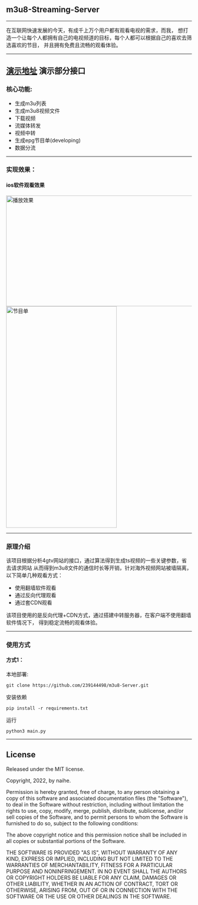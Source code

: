 ## m3u8-Streaming-Server
-------------
在互联网快速发展的今天，有成千上万个用户都有观看电视的需求，而我，
想打造一个让每个人都拥有自己的电视频道的目标，每个人都可以根据自己的喜欢去筛选喜欢的节目，
并且拥有免费且流畅的观看体验。

---
**[演示地址](https://vs.naihe.repl.co/channel.m3u8) 演示部分接口**
---

### 核心功能:  
- 生成m3u列表
- 生成m3u8视频文件
- 下载视频
- 流媒体转发
- 视频中转
- 生成epg节目单(developing)
- 数据分流


---

### 实现效果：
#### ios软件观看效果

<img height="300" src="https://github.com/239144498/m3u8-Streaming-Server/blob/gh-pages/image/a1.png?raw=true" title="播放效果" width="600"/>

<img height="600" src="https://github.com/239144498/m3u8-Streaming-Server/blob/gh-pages/image/a2.jpg?raw=true" title="节目单" width="300"/>

---

### 原理介绍
该项目根据分析4gtv网站的接口，通过算法得到生成ts视频的一些关键参数，省去请求网站
从而得到m3u8文件的通信时长等开销，针对海外视频网站被墙隔离，以下简单几种观看方式：
- 使用翻墙软件观看
- 通过反向代理观看
- 通过套CDN观看

该项目使用的是反向代理+CDN方式，通过搭建中转服务器，在客户端不使用翻墙软件情况下，
得到稳定流畅的观看体验。

---

### 使用方式
#### 方式1：
本地部署:  
``` code
git clone https://github.com/239144498/m3u8-Server.git
```
安装依赖
``` code
pip install -r requirements.txt
```
运行
``` code
python3 main.py
```

---

## License
Released under the MIT license.

Copyright, 2022, by naihe.

Permission is hereby granted, free of charge, to any person obtaining a copy of this software and associated documentation files (the "Software"), to deal in the Software without restriction, including without limitation the rights to use, copy, modify, merge, publish, distribute, sublicense, and/or sell copies of the Software, and to permit persons to whom the Software is furnished to do so, subject to the following conditions:

The above copyright notice and this permission notice shall be included in all copies or substantial portions of the Software.

THE SOFTWARE IS PROVIDED "AS IS", WITHOUT WARRANTY OF ANY KIND, EXPRESS OR IMPLIED, INCLUDING BUT NOT LIMITED TO THE WARRANTIES OF MERCHANTABILITY, FITNESS FOR A PARTICULAR PURPOSE AND NONINFRINGEMENT. IN NO EVENT SHALL THE AUTHORS OR COPYRIGHT HOLDERS BE LIABLE FOR ANY CLAIM, DAMAGES OR OTHER LIABILITY, WHETHER IN AN ACTION OF CONTRACT, TORT OR OTHERWISE, ARISING FROM, OUT OF OR IN CONNECTION WITH THE SOFTWARE OR THE USE OR OTHER DEALINGS IN THE SOFTWARE.
